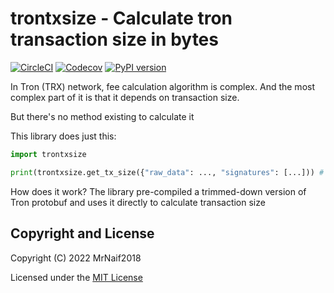 # trontxsize - Calculate tron transaction size in bytes

[![CircleCI](https://circleci.com/gh/bitcartcc/trontxsize.svg?style=svg)](https://circleci.com/gh/bitcartcc/trontxsize)
[![Codecov](https://img.shields.io/codecov/c/github/bitcartcc/trontxsize?style=flat-square)](https://codecov.io/gh/bitcartcc/trontxsize)
[![PyPI version](https://img.shields.io/pypi/v/trontxsize.svg?style=flat-square)](https://pypi.python.org/pypi/trontxsize/)

In Tron (TRX) network, fee calculation algorithm is complex. And the most complex part of it is that it depends on transaction size.

But there's no method existing to calculate it

This library does just this:

```python
import trontxsize

print(trontxsize.get_tx_size({"raw_data": ..., "signatures": [...])) # matches bandwidth you see in block explorer
```

How does it work? The library pre-compiled a trimmed-down version of Tron protobuf and uses it directly to calculate transaction size

## Copyright and License

Copyright (C) 2022 MrNaif2018

Licensed under the [MIT License](LICENSE)
